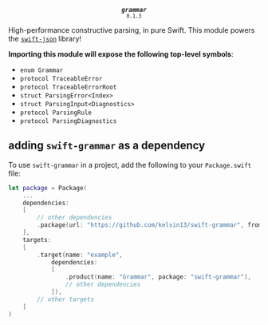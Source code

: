 <p align="center">
  <strong><em><code>grammar</code></em></strong><br><small><code>0.1.3</code></small>
</p>

High-performance constructive parsing, in pure Swift. This module powers the [`swift-json`](https://github.com/kelvin13/swift-json) library!

**Importing this module will expose the following top-level symbols**:

* `enum Grammar`
* `protocol TraceableError`
* `protocol TraceableErrorRoot`
* `struct ParsingError<Index>`
* `struct ParsingInput<Diagnostics>`
* `protocol ParsingRule`
* `protocol ParsingDiagnostics`

## adding `swift-grammar` as a dependency 

To use `swift-grammar` in a project, add the following to your `Package.swift` file:

```swift
let package = Package(
    ...
    dependencies: 
    [
        // other dependencies
        .package(url: "https://github.com/kelvin13/swift-grammar", from: "0.1.3"),
    ],
    targets: 
    [
        .target(name: "example", 
            dependencies: 
            [
                .product(name: "Grammar", package: "swift-grammar"),
                // other dependencies
            ]),
        // other targets
    ]
)
```

